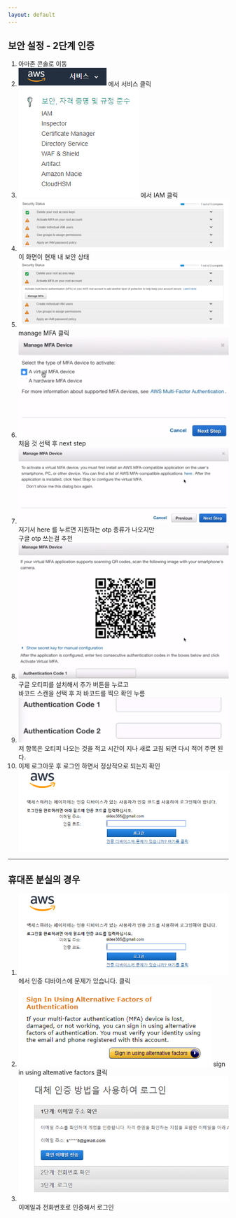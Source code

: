 ```yaml
---
layout: default
---
```

## 보안 설정 - 2단계 인증
1. 아마존 콘솔로 이동
2. ![](img/2017-10-30-22-07-01.png) 에서 서비스 클릭
3. ![](img/2017-10-30-22-07-25.png) 에서 IAM 클릭
4. ![](img/2017-10-30-22-08-05.png)     
    이 화면이 현재 내 보안 상태
5. ![](img/2017-10-30-22-09-03.png) 
    manage MFA 클릭
6. ![](img/2017-10-30-22-22-42.png) 
    처음 것 선택 후 next step
7. ![](img/2017-10-30-22-23-45.png) 
    저기서 here 를 누르면 지원하는 otp 종류가 나오지만    
    구글 otp 쓰는걸 추천
8. ![](img/2017-10-30-22-24-47.png)     
    구글 오티피를 설치해서 추가 버튼을 누르고     
    바코드 스캔을 선택 후 저 바코드를 찍으 확인 누름
9. ![](img/2017-10-30-22-26-33.png)     
    저 항목은 오티피 나오는 것을 적고 시간이 지나 새로 고침 되면 
    다시 적어 주면 된다.
10. 이제 로그아웃 후 로그인 하면서 정상적으로 되는지 확인
    ![](img/2017-10-30-22-32-49.png)
--- 
## 휴대폰 분실의 경우
1. ![](img/2017-10-30-22-32-49.png) 
    에서 인증 디바이스에 문제가 있습니다. 클릭
2. ![](img/2017-10-30-22-36-46.png) 
    sign in using altemative factors 클릭
3. ![](img/2017-10-30-22-37-23.png) 
    이메일과 전화번호로 인증해서 로그인 

